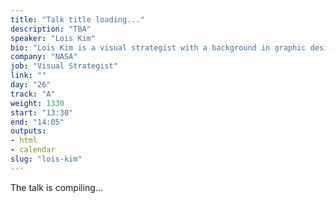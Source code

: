 ```yaml
---
title: "Talk title loading..."
description: "TBA"
speaker: "Lois Kim"
bio: "Lois Kim is a visual strategist with a background in graphic design. As part of The Studio at NASA’s Jet Propulsion Laboratory, she works to help bring the concepts and missions of scientists’ and engineers’ to life through visual language. With these concepts, she creates and art directs visually intriguing stories through branding, print, and art installations."
company: "NASA"
job: "Visual Strategist"
link: ""
day: "26"
track: "A"
weight: 1330
start: "13:30"
end: "14:05"
outputs:
- html
- calendar
slug: "lois-kim"
---
```


The talk is compiling...